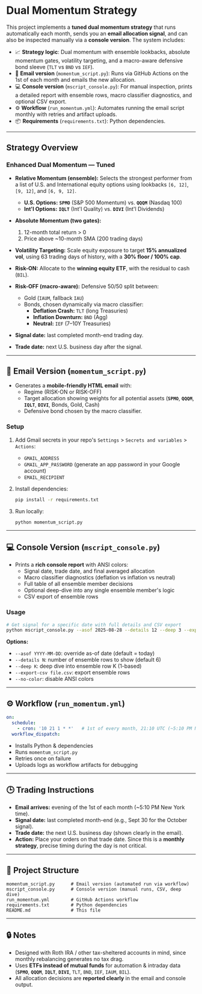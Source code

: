 # Dual Momentum Strategy

This project implements a **tuned dual momentum strategy** that runs automatically each month, sends you an **email allocation signal**, and can also be inspected manually via a **console version**.
The system includes:

  - 📈 **Strategy logic**: Dual momentum with ensemble lookbacks, absolute momentum gates, volatility targeting, and a macro-aware defensive bond sleeve (`TLT` vs `BND` vs `IEF`).
  - 📧 **Email version** (`momentum_script.py`): Runs via GitHub Actions on the 1st of each month and emails the new allocation.
  - 💻 **Console version** (`mscript_console.py`): For manual inspection, prints a detailed report with ensemble rows, macro classifier diagnostics, and optional CSV export.
  - ⚙️ **Workflow** (`run_momentum.yml`): Automates running the email script monthly with retries and artifact uploads.
  - 📦 **Requirements** (`requirements.txt`): Python dependencies.

-----

## Strategy Overview

### Enhanced Dual Momentum — Tuned

  - **Relative Momentum (ensemble):**
    Selects the strongest performer from a list of U.S. and International equity options using lookbacks `[6, 12]`, `[9, 12]`, and `[6, 9, 12]`.

      - **U.S. Options:** **`SPMO`** (S\&P 500 Momentum) vs. **`QQQM`** (Nasdaq 100)
      - **Int'l Options:** **`IQLT`** (Int'l Quality) vs. **`DIVI`** (Int'l Dividends)

  - **Absolute Momentum (two gates):**

    1.  12-month total return \> 0
    2.  Price above \~10-month SMA (200 trading days)

  - **Volatility Targeting:**
    Scale equity exposure to target **15% annualized vol**, using 63 trading days of history, with a **30% floor / 100% cap**.

  - **Risk-ON:**
    Allocate to the **winning equity ETF**, with the residual to cash (`BIL`).

  - **Risk-OFF (macro-aware):**
    Defensive 50/50 split between:

      - Gold (`IAUM`, fallback `IAU`)
      - Bonds, chosen dynamically via macro classifier:
          - **Deflation Crash:** `TLT` (long Treasuries)
          - **Inflation Downturn:** `BND` (Agg)
          - **Neutral:** `IEF` (7–10Y Treasuries)

  - **Signal date:** last completed month-end trading day.

  - **Trade date:** next U.S. business day after the signal.

-----

## 📧 Email Version (`momentum_script.py`)

  - Generates a **mobile-friendly HTML email** with:
      - Regime (RISK-ON or RISK-OFF)
      - Target allocation showing weights for all potential assets (**`SPMO`**, **`QQQM`**, **`IQLT`**, **`DIVI`**, Bonds, Gold, Cash)
      - Defensive bond chosen by the macro classifier.

### Setup

1.  Add Gmail secrets in your repo's `Settings` \> `Secrets and variables` \> `Actions`:

      - `GMAIL_ADDRESS`
      - `GMAIL_APP_PASSWORD` (generate an app password in your Google account)
      - `EMAIL_RECIPIENT`

2.  Install dependencies:

    ```bash
    pip install -r requirements.txt
    ```

3.  Run locally:

    ```bash
    python momentum_script.py
    ```

-----

## 💻 Console Version (`mscript_console.py`)

  - Prints a **rich console report** with ANSI colors:
      - Signal date, trade date, and final averaged allocation
      - Macro classifier diagnostics (deflation vs inflation vs neutral)
      - Full table of all ensemble member decisions
      - Optional deep-dive into any single ensemble member's logic
      - CSV export of ensemble rows

### Usage

```bash
# Get signal for a specific date with full details and CSV export
python mscript_console.py --asof 2025-08-28 --details 12 --deep 3 --export-csv ensemble.csv
```

**Options:**

  * `--asof YYYY-MM-DD`: override as-of date (default = today)
  * `--details N`: number of ensemble rows to show (default 6)
  * `--deep K`: deep dive into ensemble row K (1-based)
  * `--export-csv file.csv`: export ensemble rows
  * `--no-color`: disable ANSI colors

-----

## ⚙️ Workflow (`run_momentum.yml`)

```yaml
on:
  schedule:
    - cron: '10 21 1 * *'   # 1st of every month, 21:10 UTC (~5:10 PM New York)
  workflow_dispatch:
```

  - Installs Python & dependencies
  - Runs `momentum_script.py`
  - Retries once on failure
  - Uploads logs as workflow artifacts for debugging

-----

## 🕒 Trading Instructions

  - **Email arrives:** evening of the 1st of each month (\~5:10 PM New York time).
  - **Signal date:** last completed month-end (e.g., Sept 30 for the October signal).
  - **Trade date:** the next U.S. business day (shown clearly in the email).
  - **Action:** Place your orders on that trade date. Since this is a **monthly strategy**, precise timing during the day is not critical.

-----

## 📂 Project Structure

```
momentum_script.py      # Email version (automated run via workflow)
mscript_console.py      # Console version (manual runs, CSV, deep dive)
run_momentum.yml        # GitHub Actions workflow
requirements.txt        # Python dependencies
README.md               # This file
```

-----

## 🔒 Notes

  - Designed with Roth IRA / other tax-sheltered accounts in mind, since monthly rebalancing generates no tax drag.
  - Uses **ETFs instead of mutual funds** for automation & intraday data (**`SPMO`**, **`QQQM`**, **`IQLT`**, **`DIVI`**, `TLT`, `BND`, `IEF`, `IAUM`, `BIL`).
  - All allocation decisions are **reported clearly** in the email and console output.
